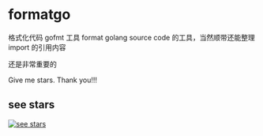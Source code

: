 # formatgo
格式化代码 gofmt 工具 format golang source code 的工具，当然顺带还能整理 import 的引用内容 

还是非常重要的

Give me stars. Thank you!!!

## see stars
[![see stars](https://starchart.cc/yyle88/formatgo.svg?variant=adaptive)](https://starchart.cc/yyle88/formatgo)
